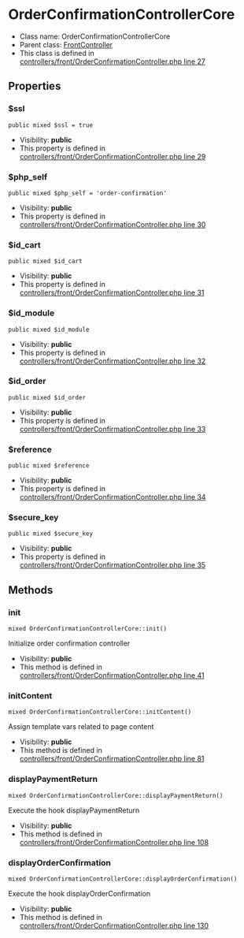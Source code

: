 OrderConfirmationControllerCore
===============






* Class name: OrderConfirmationControllerCore
* Parent class: [FrontController](FrontControllerCore)
* This class is defined in [controllers/front/OrderConfirmationController.php line 27](https://github.com/PrestaShop/PrestaShop/blob/1.6.1.1/controllers/front/OrderConfirmationController.php#L27)





Properties
----------


### $ssl

    public mixed $ssl = true





* Visibility: **public**
* This property is defined in [controllers/front/OrderConfirmationController.php line 29](https://github.com/PrestaShop/PrestaShop/blob/1.6.1.1/controllers/front/OrderConfirmationController.php#29)


### $php_self

    public mixed $php_self = 'order-confirmation'





* Visibility: **public**
* This property is defined in [controllers/front/OrderConfirmationController.php line 30](https://github.com/PrestaShop/PrestaShop/blob/1.6.1.1/controllers/front/OrderConfirmationController.php#30)


### $id_cart

    public mixed $id_cart





* Visibility: **public**
* This property is defined in [controllers/front/OrderConfirmationController.php line 31](https://github.com/PrestaShop/PrestaShop/blob/1.6.1.1/controllers/front/OrderConfirmationController.php#31)


### $id_module

    public mixed $id_module





* Visibility: **public**
* This property is defined in [controllers/front/OrderConfirmationController.php line 32](https://github.com/PrestaShop/PrestaShop/blob/1.6.1.1/controllers/front/OrderConfirmationController.php#32)


### $id_order

    public mixed $id_order





* Visibility: **public**
* This property is defined in [controllers/front/OrderConfirmationController.php line 33](https://github.com/PrestaShop/PrestaShop/blob/1.6.1.1/controllers/front/OrderConfirmationController.php#33)


### $reference

    public mixed $reference





* Visibility: **public**
* This property is defined in [controllers/front/OrderConfirmationController.php line 34](https://github.com/PrestaShop/PrestaShop/blob/1.6.1.1/controllers/front/OrderConfirmationController.php#34)


### $secure_key

    public mixed $secure_key





* Visibility: **public**
* This property is defined in [controllers/front/OrderConfirmationController.php line 35](https://github.com/PrestaShop/PrestaShop/blob/1.6.1.1/controllers/front/OrderConfirmationController.php#35)


Methods
-------


### init

    mixed OrderConfirmationControllerCore::init()

Initialize order confirmation controller



* Visibility: **public**
* This method is defined in [controllers/front/OrderConfirmationController.php line 41](https://github.com/PrestaShop/PrestaShop/blob/1.6.1.1/controllers/front/OrderConfirmationController.php#41)




### initContent

    mixed OrderConfirmationControllerCore::initContent()

Assign template vars related to page content



* Visibility: **public**
* This method is defined in [controllers/front/OrderConfirmationController.php line 81](https://github.com/PrestaShop/PrestaShop/blob/1.6.1.1/controllers/front/OrderConfirmationController.php#81)




### displayPaymentReturn

    mixed OrderConfirmationControllerCore::displayPaymentReturn()

Execute the hook displayPaymentReturn



* Visibility: **public**
* This method is defined in [controllers/front/OrderConfirmationController.php line 108](https://github.com/PrestaShop/PrestaShop/blob/1.6.1.1/controllers/front/OrderConfirmationController.php#108)




### displayOrderConfirmation

    mixed OrderConfirmationControllerCore::displayOrderConfirmation()

Execute the hook displayOrderConfirmation



* Visibility: **public**
* This method is defined in [controllers/front/OrderConfirmationController.php line 130](https://github.com/PrestaShop/PrestaShop/blob/1.6.1.1/controllers/front/OrderConfirmationController.php#130)



